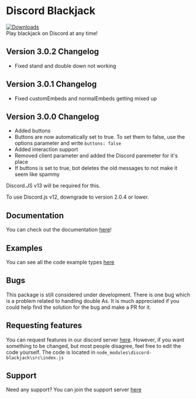 # Discord Blackjack
[![Downloads](https://img.shields.io/npm/dt/discord-blackjack?logo=npm&style=flat-square)](https://npmjs.com/package/discord-blackjack)<br>
Play blackjack on Discord at any time!


## Version 3.0.2 Changelog
- Fixed stand and double down not working

## Version 3.0.1 Changelog
- Fixed customEmbeds and normalEmbeds getting mixed up

## Version 3.0.0 Changelog
- Added buttons
- Buttons are now automatically set to true. To set them to false, use the options parameter and write `buttons: false`
- Added interaction support
- Removed client parameter and added the Discord paremeter for it's place
- If buttons is set to true, bot deletes the old messages to not make it seem like spammy

Discord.JS v13 will be required for this.

To use Discord.js v12, downgrade to version 2.0.4 or lower.

## Documentation
You can check out the documentation [here](https://17ashishemmanuel.gitbook.io/discord-blackjack)!

## Examples
You can see all the code example types [here](https://17ashishemmanuel.gitbook.io/discord-blackjack/examples)

## Bugs
This package is still considered under development. There is one bug which is a problem related to handling double As.
It is much appreciated if you could help find the solution for the bug and make a PR for it.

## Requesting features
You can request features in our discord server [here](https://discord.gg/DcC4xFfTnB).
However, if you want something to be changed, but most people disagree, feel free to edit the code yourself.
The code is located in `node_modules\discord-blackjack\src\index.js`

## Support
Need any support? You can join the support server [here](https://discord.gg/DcC4xFfTnB)
